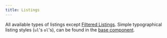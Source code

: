 ```yaml
---
title: Listings
---
```

All available types of listings except [Filtered Listings](/components/filtered-listings). Simple typographical listing styles (```ul```'s ```ol```'s), can be found in the [base component](/components/base).